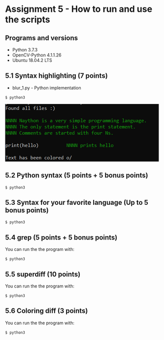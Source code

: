 # Assignment 5 - How to run and use the scripts

## Programs and versions
* Python 3.7.3
* OpenCV-Python 4.1.1.26
* Ubuntu 18.04.2 LTS

## 5.1  Syntax highlighting (7 points)
* blur_1.py - Python implementation
```
$ python3
```
![naython_example](examplesImages/naython_example.PNG)

## 5.2 Python syntax (5 points + 5 bonus points)

```
$ python3
```

## 5.3 Syntax for your favorite language (Up to 5 bonus points)
```
$ python3
```

## 5.4 grep (5 points + 5 bonus points)
You can run the the program with:
```
$ python3
```

## 5.5 superdiff (10 points)
You can run the the program with:
```
$ python3
```

## 5.6 Coloring diff (3 points)
You can run the the program with:
```
$ python3
```
